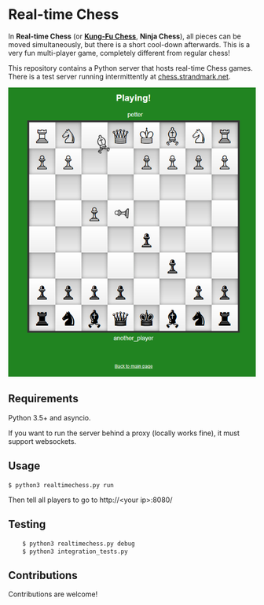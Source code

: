 # Real-time Chess
In **Real-time Chess** (or [**Kung-Fu Chess**](https://en.wikipedia.org/wiki/Kung-Fu_Chess), **Ninja Chess**), all pieces can be moved simultaneously, but there is a short cool-down afterwards. This is a very fun multi-player game, completely different from regular chess!

This repository contains a Python server that hosts real-time Chess games.
There is a test server running intermittently at [chess.strandmark.net](https://chess.strandmark.net).

![Screenshot](game/screenshot.png)

## Requirements
Python 3.5+ and asyncio. 

If you want to run the server behind a proxy (locally works fine), it must support websockets.

## Usage
    $ python3 realtimechess.py run
Then tell all players to go to http://&lt;your ip&gt;:8080/

## Testing
        $ python3 realtimechess.py debug
        $ python3 integration_tests.py
        
## Contributions
Contributions are welcome!
